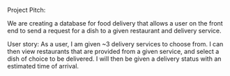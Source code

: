 Project Pitch: 

We are creating a database for food delivery that allows a user on the front end to send a request for a dish to a given restaurant and delivery service.

User story: 
As a user, I am given ~3 delivery services to choose from. I can then view restaurants that are provided from a given service, and select a dish of choice to be delivered. I will then be given a delivery status with an estimated time of arrival. 
